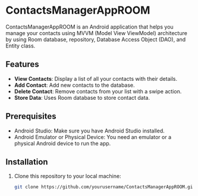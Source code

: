 # ContactsManagerAppROOM

ContactsManagerAppROOM is an Android application that helps you manage your contacts using MVVM (Model View ViewModel) architecture by using 
Room database, repository, Database Access Object (DAO), and Entity class.

## Features

- **View Contacts**: Display a list of all your contacts with their details.
- **Add Contact**: Add new contacts to the database.
- **Delete Contact**: Remove contacts from your list with a swipe action.
- **Store Data**: Uses Room database to store contact data.

## Prerequisites

- Android Studio: Make sure you have Android Studio installed.
- Android Emulator or Physical Device: You need an emulator or a physical Android device to run the app.

## Installation

1. Clone this repository to your local machine:

   ```bash
   git clone https://github.com/yourusername/ContactsManagerAppROOM.git